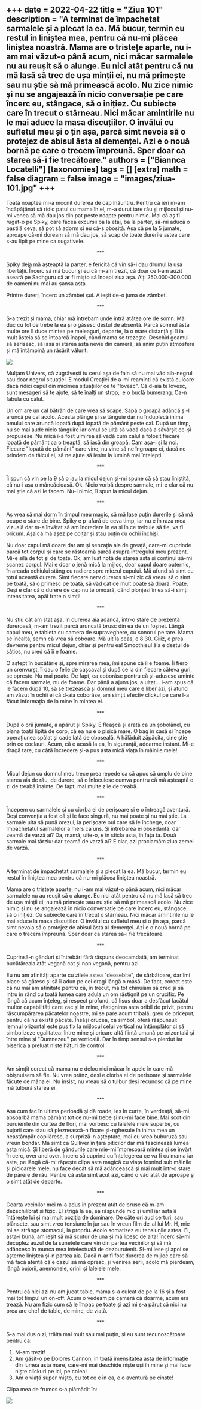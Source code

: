 
+++
date = 2022-04-22
title = "Ziua 101"
description = "A terminat de împachetat sarmalele și a plecat la ea. Mă bucur, termin eu restul în liniștea mea, pentru că nu-mi plăcea liniștea noastră. Mama are o tristețe aparte, nu i-am mai văzut-o până acum, nici măcar sarmalele nu au reușit să o alunge. Eu nici atât pentru că nu mă lasă să trec de ușa minții ei, nu mă primește sau nu știe să mă primească acolo. Nu zice nimic și nu se angajează în nicio conversație pe care încerc eu, stângace, să o inițiez. Cu subiecte care în trecut o stârneau. Nici măcar amintirile nu le mai aduce la masa discuțiilor. O învălui cu sufletul meu și o țin așa, parcă simt nevoia să o protejez de abisul ăsta al demenței. Azi e o nouă bornă pe care o trecem împreună. Sper doar ca starea să-i fie trecătoare."
authors = ["Biannca Locatelli"]
[taxonomies]
tags = []
[extra]
math = false
diagram = false
image = "images/ziua-101.jpg"
+++
---

Toată noaptea mi-a mocnit durerea de cap înăuntru. Pentru că ieri m-am încăpățânat să ridic patul cu mama în el, m-a durut tare rău și mijlocul și nu-mi venea să mă dau jos din pat peste noapte pentru nimic. Mai că aș fi rugat-o pe Spiky, care făcea excursii ba la etaj, ba la parter, să-mi aducă o pastilă ceva, să pot să adorm și eu că-s obosită. Așa că pe la 5 jumate, aproape că-mi doream să mă dau jos, să scap de toate durerile astea care s-au lipit pe mine ca sugativele.

<p style="text-align: center;">***</p>

Spiky deja mă așteaptă la parter, e fericită că vin să-i dau drumul la ușa libertății. Încerc să mă bucur și eu că m-am trezit, că doar ce l-am auzit aseară pe Sadhguru că ar fi mișto să începi ziua așa. Alți 250.000-300.000 de oameni nu mai au șansa asta.

Printre dureri, încerc un zâmbet șui. A ieșit de-o juma de zâmbet.

<p style="text-align: center;">***</p>

S-a trezit și mama, chiar mă întrebam unde intră atâtea ore de somn. Mă duc cu tot ce trebe la ea și o găsesc destul de absentă. Parcă somnul ăsta multe ore îi duce mintea pe meleaguri, departe, la o mare distanță și îi ia mult ăsteia să se întoarcă înapoi, când mama se trezește. Deschid geamul să aerisesc, să iasă și starea asta nevie din cameră, să anim puțin atmosfera și mă întâmpină un răsărit vălurit.

<div class="flex justify-center">
  <img src="images/ziua-101-1024x576.jpeg" />
</div>

Mulțam Univers, că zugrăvești tu cerul așa de fain să nu mai văd alb-negrul sau doar negrul situației. E modul Creației de a-mi reaminti că există culoare dacă ridici capul din micimea situațiilor ce te "lovesc". Că d-aia te lovesc, sunt mesageri să te ajute, să te înalți un strop,  e o buclă bumerang. Ca-n fabula cu calul.

Un om are un cal bătrân de care vrea să scape. Sapă o groapă adâncă și-l aruncă pe cal acolo. Acesta plânge și se tânguie dar nu înduplecă inima omului care aruncă lopată după lopată de pământ peste cal. După un timp, nu se mai aude nicio tânguire iar omul se uită să vadă dacă a săvârșit ce-și propusese. Nu mică i-a fost uimirea să vadă cum calul a folosit fiecare lopată de pământ ca o treaptă, să iasă din groapă. Cam așa-i și la noi. Fiecare "lopată de pământ" care vine, nu vine să ne îngroape ci, dacă ne prindem de tâlcul ei, să ne ajute să ieșim la lumină mai înțelepți.

<p style="text-align: center;">***</p>

Îi spun că vin pe la 9 să o iau la micul dejun și-mi spune că să stau liniștită, că nu-i așa o mâncăcioasă. Ok. Nicio vorbă despre sarmale, mi-e clar că nu mai știe că azi le facem. Nu-i nimic, îi spun la micul dejun.

<p style="text-align: center;">***</p>

Aș vrea să mai dorm în timpul meu magic, să mă lase puțin durerile și să mă ocupe o stare de bine. Spiky e p-afară de ceva timp, iar nu e în raza mea vizuală dar m-a învățat să am încredere în ea și în ce trebuie să fie, va fi oricum. Așa că mă așez pe colțar și stau puțin cu ochii închiși.

Nu doar capul mă doare dar am și senzația aia de greață, care-mi cuprinde parcă tot corpul și care se răstoarnă parcă asupra întregului meu prezent. Mi-e silă de tot și de toate. Ok, am luat notă de starea asta și continui să-mi scanez corpul. Mai e doar o jenă mică la mijloc, doar capul doare puternic, în arcada ochiului stâng cu radiere spre miezul capului. Mă afund să simt cu totul această durere. Simt fiecare nerv dureros și-mi zic că vreau să o simt pe toată, să o primesc pe toată, să văd cât de mult poate să doară. Poate. Deși e clar că o durere de cap nu te omoară, când plonjezi în ea să-i simți intensitatea, apăi frate o simți!

<p style="text-align: center;">***</p>

Nu știu cât am stat așa, în durerea aia adâncă, într-o stare de prezență dureroasă, m-am trezit parcă aruncată brusc din ea de un foșnet. Lângă capul meu, e tableta cu camera de supraveghere, cu sonorul pe tare. Mama se încalță, semn că vrea să coboare. Mă uit la ceas, e 8:30. Giiiz, e prea devreme pentru micul dejun, chiar și pentru ea! Smoothieul ăla e destul de sățios, nu cred că îi e foame.

O aștept în bucătărie și, spre mirarea mea, îmi spune că îi e foame. Îi fierb un crenvurșt, îi dau o felie de cașcaval și după ce ia din fiecare câteva guri, se oprește. Nu mai poate. De fapt, ea coborâse pentru că și-adusese aminte că facem sarmale, nu de foame. Dar până a ajuns jos, a uitat… I-am spus că le facem după 10, să se trezească și domnul meu care e liber azi, și atunci am văzut în ochii ei că d-aia coborâse, am simțit efectiv clickul pe care l-a făcut informația de la mine în mintea ei.

<p style="text-align: center;">***</p>

După o oră jumate, a apărut și Spiky. E fleașcă și arată ca un șobolănel, cu blana toată lipită de corp, că ea nu e o pisică mare. O bag în casă și începe operațiunea spălat și cade lată de oboseală. A hălăduit zăpăcita, cine știe prin ce coclauri. Acum, că e acasă la ea, în siguranță, adoarme instant. Mi-e dragă tare, cu câtă încredere și-a pus asta mică viața în mâinile mele!

<p style="text-align: center;">***</p>

Micul dejun cu domnul meu trece prea repede ca să apuc să umplu de bine starea aia de rău, de durere, să o înlocuiesc cumva pentru că mă așteaptă o zi de treabă înainte. De fapt, mai multe zile de treabă.

<p style="text-align: center;">***</p>

Începem cu sarmalele și cu ciorba ei de perișoare și e o întreagă aventură. Deși convenția a fost că și le face singură, nu mai poate și nu mai știe. La sarmale uita să pună orezul, la perișoare oul care să le închege, doar împachetatul sarmalelor a mers ca uns. Și întrebarea ei obsedantă: dar zeamă de varză ai? Da, mamă, uite-o, e în sticla asta, în fața ta. Două sarmale mai târziu: dar zeamă de varză ai? E clar, azi proclamăm ziua zemei de varză.

<p style="text-align: center;">***</p>

A terminat de împachetat sarmalele și a plecat la ea. Mă bucur, termin eu restul în liniștea mea pentru că nu-mi plăcea liniștea noastră.

Mama are o tristețe aparte, nu i-am mai văzut-o până acum, nici măcar sarmalele nu au reușit să o alunge. Eu nici atât pentru că nu mă lasă să trec de ușa minții ei, nu mă primește sau nu știe să mă primească acolo. Nu zice nimic și nu se angajează în nicio conversație pe care încerc eu, stângace, să o inițiez. Cu subiecte care în trecut o stârneau. Nici măcar amintirile nu le mai aduce la masa discuțiilor. O învălui cu sufletul meu și o țin așa, parcă simt nevoia să o protejez de abisul ăsta al demenței. Azi e o nouă bornă pe care o trecem împreună. Sper doar ca starea să-i fie trecătoare.

<p style="text-align: center;">***</p>

Cuprinsă-n gânduri și întrebări fără răspuns deocamdată, am terminat bucătăreala atât vegană cat și non vegană, pentru azi.

Eu nu am afinități aparte cu zilele astea "deosebite", de sărbătoare, dar îmi place să gătesc și să îi adun pe cei dragi lângă o masă. De fapt, corect este că nu mai am afinitate pentru că, în trecut, mă tot chinuiam să cred și să intru în rând cu toată lumea care adula un om răstignit pe un crucifix. Pe lângă că acum înțeleg, și respect profund, că Iisus doar a desfăcut lacătul multor capabilități care zac și în mine, răstignirea asta oribil de privit, pentru răscumpărarea păcatelor noastre, mi se pare acum tribală, greu de priceput, pentru că nu există păcate. Însăși crucea, ca simbol, oferă răspunsul: lemnul orizontal este pus fix la mijlocul celui vertical nu întâmplător ci să simbolizeze egalitatea: între mine și oricare altă ființă umană pe orizontală și între mine și "Dumnezeu" pe verticală. Dar în timp sensul s-a pierdut iar biserica a preluat niște hățuri de control.

<p style="text-align: center;">***</p>

Am simțit corect că mama nu e deloc nici măcar în apele în care mă obișnuisem să fie. Nu vrea prânz, deși e ciorba ei de perișoare și sarmalele făcute de mâna ei. Nu insist, nu vreau să o tulbur deși recunosc că pe mine mă tulbură starea ei.

<p style="text-align: center;">***</p>

Așa cum fac în ultima perioadă și dă roade, ies în curte, în verdeață, să-mi absoarbă mama pământ tot ce nu-mi trebe și nu-mi face bine. Mai scot din buruienile din curtea de flori, mai vorbesc cu lalelele mele superbe, cu bujorii care stau să pleznească-n floare și-nghesuie în inima mea un neastâmpăr copilăresc, a surpriză-n așteptare, mai cu vreo buburuză sau vreun bondar. Mă simt ca Gulliver în țara piticilor dar mă fascinează lumea asta mică. Și liberă de gândurile care mie-mi împresoară mintea și se învârt în cerc, over and over. Încerc să cuprind cu înțelegerea ce va fi cu mama iar asta, pe lângă că-mi răpește clipa asta magică cu viața foșnind sub mâinile și picioarele mele, nu face decât să mă adâncească și mai mult într-o stare de părere de rău. Pentru că asta simt acut azi, când o văd atât de aproape și o simt atât de departe.

<p style="text-align: center;">***</p>

Cearta vecinilor mei m-a adus în prezent atât de brusc că m-am dezechilibrat și fizic. El strigă la ea, ea răspunde mic și umil iar asta îi întărește lui și mai mult poziția de dominare. De câte ori aud certuri, sau plânsete, sau simt vreo tensiune în jur sau în vreun film de-al lui Mr. H, mie mi se strânge stomacul, la propriu. Acolo somatizez eu tensiunile astea. Ei, asta-i bună, am ieșit să mă scutur de una și mă lipesc de alta! Încerc să-mi decuplez auzul de la sunetele care vin din partea vecinilor și să mă adâncesc în munca mea intelectuală de dezburuienit. Și-mi iese și apoi se așterne liniștea și-n partea aia. Dacă n-ar fi fost durerea de mijloc care să mă facă atentă că e cazul să mă opresc, și venirea serii, acolo mă pierdeam, lângă bujorii, anemonele, crinii și lalelele mele.

<p style="text-align: center;">***</p>

Pentru că nici azi nu am jucat table, mama s-a culcat de pe la 16 și a fost mai tot timpul un on-off. Acum o vedeam pe cameră că doarme, acum era trează. Nu am fizic cum să le împac pe toate și azi mi s-a părut că nici nu prea are chef de table, de mine, de viață.

<p style="text-align: center;">***</p>

S-a mai dus o zi, trăita mai mult sau mai puțin, și eu sunt recunoscătoare pentru că:
1. M-am trezit!
2. Am găsit-o pe Dolores Cannon, în toată imensitatea asta de informație din lumea asta mare, care-mi mai deschide niște uși în mine și mai face niște clickuri pe ici, pe colea!
3. Am o viață super mișto, cu tot ce e în ea, e o aventură pe cinste!

Clipa mea de frumos s-a plămădit în:

<div class="flex justify-center">
  <img src="images/broderie.jpeg" />
</div>
